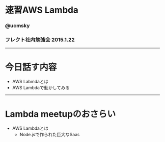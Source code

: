 # 速習AWS Lambda


### @ucmsky  
### フレクト社内勉強会 2015.1.22  
---

# 今日話す内容

- AWS Labmdaとは
- AWS Lambdaで動かしてみる
---

# Lambda meetupのおさらい

- AWS Lambdaとは
  - Node.jsで作られた巨大なSaas